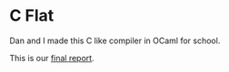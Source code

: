 C Flat
=======

Dan and I made this C like compiler in OCaml for school.

This is our [final report](https://github.com/nviennot/cflat/raw/master/cflat/doc/final_report.pdf).
